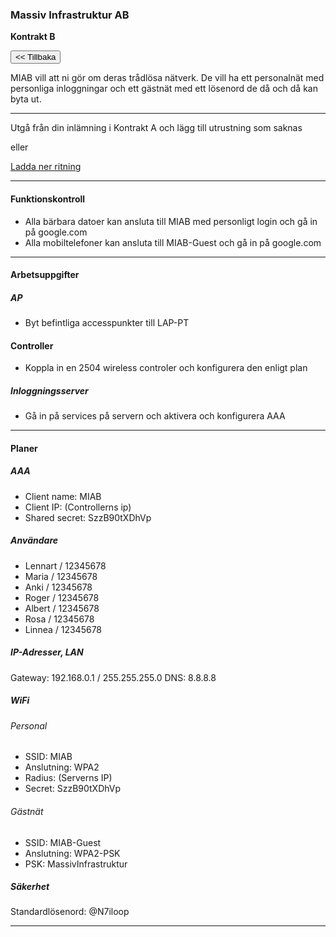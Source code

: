 ### Massiv Infrastruktur AB
**Kontrakt B**

<button class="btn btn-outline-info" onclick="goTo('kontor_4/kontor_4.md')"><< Tillbaka</button>

MIAB vill att ni gör om deras trådlösa nätverk. De vill ha ett personalnät med personliga inloggningar och ett gästnät med ett lösenord de då och då kan byta ut.

___

Utgå från din inlämning i Kontrakt A och lägg till utrustning som saknas

eller

[Ladda ner ritning](/natverksskolan/areas/umea_0/kontor_4/kontor_4b.pkt)
___

#### Funktionskontroll
- Alla bärbara datoer kan ansluta till MIAB med personligt login och gå in på google.com
- Alla mobiltelefoner kan ansluta till MIAB-Guest och gå in på google.com

___

#### Arbetsuppgifter
##### AP
- Byt befintliga accesspunkter till LAP-PT

#### Controller
- Koppla in en 2504 wireless controler och konfigurera den enligt plan

##### Inloggningsserver
- Gå in på services på servern och aktivera och konfigurera AAA

___

#### Planer

##### AAA
- Client name: MIAB
- Client IP: (Controllerns ip)
- Shared secret: SzzB90tXDhVp

##### Användare

- Lennart / 12345678
- Maria / 12345678
- Anki / 12345678
- Roger / 12345678
- Albert / 12345678
- Rosa / 12345678
- Linnea / 12345678

##### IP-Adresser, LAN

Gateway: 192.168.0.1 / 255.255.255.0
DNS: 8.8.8.8

##### WiFi
###### Personal
- SSID: MIAB
- Anslutning: WPA2
- Radius: (Serverns IP)
- Secret: SzzB90tXDhVp

###### Gästnät
- SSID: MIAB-Guest
- Anslutning: WPA2-PSK
- PSK: MassivInfrastruktur

##### Säkerhet
Standardlösenord: @N7iloop
___
